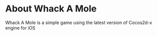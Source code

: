 About Whack A Mole
==================
Whack A Mole is a simple game using the latest version of Cocos2d-x engine for iOS 
